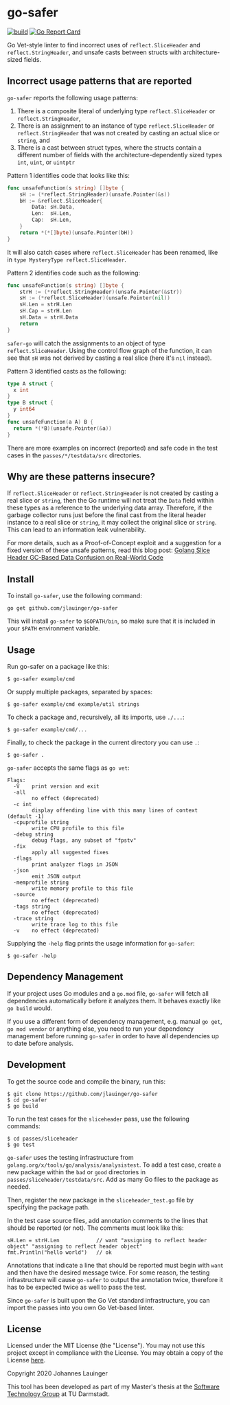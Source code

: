 # go-safer

[![build](https://github.com/jlauinger/go-safer/workflows/build/badge.svg)](https://github.com/jlauinger/go-safer/actions/)
[![Go Report Card](https://goreportcard.com/badge/github.com/jlauinger/go-safer)](https://goreportcard.com/report/github.com/jlauinger/go-safer)

Go Vet-style linter to find incorrect uses of `reflect.SliceHeader` and `reflect.StringHeader`, and unsafe casts between structs with architecture-sized fields.


## Incorrect usage patterns that are reported

`go-safer` reports the following usage patterns:

 1. There is a composite literal of underlying type `reflect.SliceHeader` or `reflect.StringHeader`,
 2. There is an assignment to an instance of type `reflect.SliceHeader` or `reflect.StringHeader` that was not created
    by casting an actual slice or `string`, and
 3. There is a cast between struct types, where the structs contain a different number of fields with the architecture-dependently sized types `int`, `uint`, or `uintptr`

Pattern 1 identifies code that looks like this:

```go
func unsafeFunction(s string) []byte {
    sH := (*reflect.StringHeader)(unsafe.Pointer(&s))
    bH := &reflect.SliceHeader{
        Data: sH.Data,
        Len:  sH.Len,
        Cap:  sH.Len,
    }
    return *(*[]byte)(unsafe.Pointer(bH))
}
```

It will also catch cases where `reflect.SliceHeader` has been renamed, like in `type MysteryType reflect.SliceHeader`.

Pattern 2 identifies code such as the following:

```go
func unsafeFunction(s string) []byte {
    strH := (*reflect.StringHeader)(unsafe.Pointer(&str))
    sH := (*reflect.SliceHeader)(unsafe.Pointer(nil))
    sH.Len = strH.Len
    sH.Cap = strH.Len
    sH.Data = strH.Data
    return
}
```

`safer-go` will catch the assignments to an object of type `reflect.SliceHeader`. Using the control flow graph of the
function, it can see that `sH` was not derived by casting a real slice (here it's `nil` instead).

Pattern 3 identified casts as the following:

```go
type A struct {
  x int
}
type B struct {
  y int64
}
func unsafeFunction(a A) B {
  return *(*B)(unsafe.Pointer(&a))
}
```

There are more examples on incorrect (reported) and safe code in the test cases in the `passes/*/testdata/src`
directories.


## Why are these patterns insecure?

If `reflect.SliceHeader` or `reflect.StringHeader` is not created by casting a real slice or `string`, then the Go runtime
will not treat the `Data` field within these types as a reference to the underlying data array. Therefore, if the garbage
collector runs just before the final cast from the literal header instance to a real slice or `string`, it may collect
the original slice or `string`. This can lead to an information leak vulnerability.

For more details, such as a Proof-of-Concept exploit and a suggestion for a fixed version of these unsafe patterns, read
this blog post: [Golang Slice Header GC-Based Data Confusion on Real-World Code](https://dev.to/jlauinger/sliceheader-literals-in-go-create-a-gc-race-and-flawed-escape-analysis-exploitation-with-unsafe-pointer-on-real-world-code-4mh7)


## Install

To install `go-safer`, use the following command:

```
go get github.com/jlauinger/go-safer
```

This will install `go-safer` to `$GOPATH/bin`, so make sure that it is included in your `$PATH` environment variable.


## Usage

Run go-safer on a package like this:

```
$ go-safer example/cmd
```

Or supply multiple packages, separated by spaces:

```
$ go-safer example/cmd example/util strings
```

To check a package and, recursively, all its imports, use `./...`:

```
$ go-safer example/cmd/...
```

Finally, to check the package in the current directory you can use `.`:

```
$ go-safer .
```

`go-safer` accepts the same flags as `go vet`:

```
Flags:
  -V	print version and exit
  -all
    	no effect (deprecated)
  -c int
    	display offending line with this many lines of context (default -1)
  -cpuprofile string
    	write CPU profile to this file
  -debug string
    	debug flags, any subset of "fpstv"
  -fix
    	apply all suggested fixes
  -flags
    	print analyzer flags in JSON
  -json
    	emit JSON output
  -memprofile string
    	write memory profile to this file
  -source
    	no effect (deprecated)
  -tags string
    	no effect (deprecated)
  -trace string
    	write trace log to this file
  -v	no effect (deprecated)
```

Supplying the `-help` flag prints the usage information for `go-safer`:

```
$ go-safer -help
```

## Dependency Management

If your project uses Go modules and a `go.mod` file, `go-safer` will fetch all dependencies automatically before it
analyzes them. It behaves exactly like `go build` would.

If you use a different form of dependency management, e.g. manual `go get`, `go mod vendor` or anything else, you need
to run your dependency management before running `go-safer` in order to have all dependencies up to date before
analysis.


## Development

To get the source code and compile the binary, run this:

```
$ git clone https://github.com/jlauinger/go-safer
$ cd go-safer
$ go build
```

To run the test cases for the `sliceheader` pass, use the following commands:

```
$ cd passes/sliceheader
$ go test
```

`go-safer` uses the testing infrastructure from `golang.org/x/tools/go/analysis/analysistest`. To add a test case, create
a new package within the `bad` or `good` directories in `passes/sliceheader/testdata/src`. Add as many Go files to the
package as needed.

Then, register the new package in the `sliceheader_test.go` file by specifying the package path.

In the test case source files, add annotation comments to the lines that should be reported (or not). The comments must
look like this:

```
sH.Len = strH.Len            // want "assigning to reflect header object" "assigning to reflect header object"
fmt.Println("hello world")   // ok
```

Annotations that indicate a line that should be reported must begin with `want` and then have the desired message twice.
For some reason, the testing infrastructure will cause `go-safer` to output the annotation twice, therefore it has to be
expected twice as well to pass the test.

Since `go-safer` is built upon the Go Vet standard infrastructure, you can import the passes into you own Go Vet-based
linter.


## License

Licensed under the MIT License (the "License"). You may not use this project except in compliance with the License. You
may obtain a copy of the License [here](https://opensource.org/licenses/MIT).

Copyright 2020 Johannes Lauinger

This tool has been developed as part of my Master's thesis at the
[Software Technology Group](https://www.stg.tu-darmstadt.de/stg/homepage.en.jsp) at TU Darmstadt.
